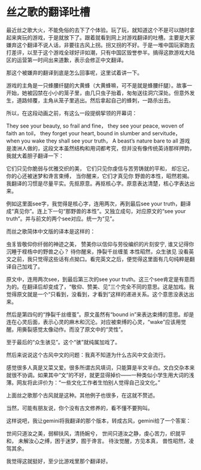 # 丝之歌的翻译吐槽

最近丝之歌大火，不能免俗的去下了个体验。玩了玩，就知道这个不是可以随时拿起来爽玩的游戏，于是就放下了。跟着就看到网上对游戏翻译的吐槽。主要是大家嫌弃这个翻译不说人话，非要往古风上拐。拐又拐的不好。于是一堆中国玩家跑去打差评，以至于这个游戏全球好评如潮，只有中国区毁誉参半。搞得这款游戏大陆区的运营第一时间出来道歉，表示会修正中文翻译。

那这个被嫌弃的翻译到底是怎么回事呢，这里试着讲一下。

游戏的主角是一只蜂腰纤腿的大黄蜂（大黄蜂嘛，可不是就是蜂腰纤腿）。故事一开始，她被囚禁在小小的笼子里，由几只虫子抬着，匆匆送往洞穴深处。但意外发生，道路倾覆，主角从笼子里逃出。然后拿起自己的蜂刺，一路杀出去。

所以，在这段动画之前，有这么一段提纲挈领的开幕词：

They see your beauty, so frail and fine，
they see your peace, woven of faith an toil，
they forget your heart, bound in slumber and servitude，
when you wake they shall see your truth，
A beast’s nature bare to all
游戏是澳洲人做的，这段文本虽然结构和用词都考究，但并没有像传统英诗那样押韵，我就大着胆子翻译一下：

它们只见你脆弱与优雅交织的美，
它们只见你虔信与苦劳铸就的平和，
却忘记，你的心还被迷梦和谗言束缚，
当你醒来，它们才真见你
野兽的本性，昭然若揭。
我翻译的习惯是尽量平实。先抠原意。再抠核心字。原意表达清楚，核心字表达出来。

例如这里面see字，我觉得是核心字，连用两次，再到最后see your truth，翻译成“真见你”。连上下一句“那野兽的本性”。又独立成句，对应原文的“see your truth”。并与前文的两个see对应。统一为“见”。

而丝之歌简体中文版的译本是这样的：

虫豸皆敬仰你纤弱的神迹之美，
赞美你以信仰与劳役编织的片刻安宁,
谁又记得你沉睡于桎梏中的野兽之心？
待你醒来，挣裂千丝缠茧
本性昭然，众生骇见
没看英文之前，我只觉得这些话有点拗口。看完英文之后，便觉得这里面有几句纯粹是翻译自己加戏了。

原文中，连用两次see，到最后第三次的see your truth。这三个see肯定是有意而为的。在翻译后却变成了，“敬仰、赞美、见”三个完全不同的意思。这是加戏。我觉得原文就是一个“只看到，没看到，才看到”这样的递进关系。这个意思没表达出来。

然后是第四句的“挣裂千丝缠茧”。原文虽然有“bound in”来表达束缚的意思。却是连在心灵后面，表示心灵的麻木和沉沦。对应被束缚的心灵，“wake”应该用觉醒。用撕裂感觉太像动作。而没了原文中的“灵性”。

至于最后的“众生骇见”。这个“骇”就纯属加戏了。

然后来说说这个古风中文的问题：我真不知道为什么古风中文会流行。

感觉很多人真是又菜又爱。很多所谓古风填词，只能算是半文半白。文白交杂本来就很不协调。如果其中“文”的不好，就更显得掉价——一种类似小学生用大词的浅薄。网友将此评价为：“一些文化工作者生怕别人觉得自己没文化。”

上面丝之歌那个古风就是这种。其他例子也很多，在这就不赘述。

当然，可能有朋友说，你个没有古文修养的，看不懂不要狗叫。

这样说吧，我让gemini将我翻译的那个版本，转成古风，gemini给了一个答案：

世间只道汝之美，弱柳扶风，清扬婉兮，
世间只道汝之静，虔心苦力，织就平和，
未解汝心之缚，困于迷梦，囿于谗言。
待汝觉醒，方见本真，
兽性昭然，凌驾其余。

我觉得这就挺好，至少比游戏里那个翻译好。



